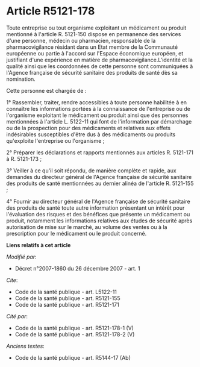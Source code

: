 # Article R5121-178

Toute entreprise ou tout organisme exploitant un médicament ou produit mentionné à l'article R. 5121-150 dispose en
permanence des services d'une personne, médecin ou pharmacien, responsable de la pharmacovigilance résidant dans un Etat
membre de la Communauté européenne ou partie à l'accord sur l'Espace économique européen, et justifiant d'une expérience en
matière de pharmacovigilance.L'identité et la qualité ainsi que les coordonnées de cette personne sont communiquées à
l'Agence française de sécurité sanitaire des produits de santé dès sa nomination. 

Cette personne est chargée de : 

1° Rassembler, traiter, rendre accessibles à toute personne habilitée à en connaître les informations portées à la
connaissance de l'entreprise ou de l'organisme exploitant le médicament ou produit ainsi que des personnes mentionnées à
l'article L. 5122-11 qui font de l'information par démarchage ou de la prospection pour des médicaments et relatives aux
effets indésirables susceptibles d'être dus à des médicaments ou produits qu'exploite l'entreprise ou l'organisme ; 

2° Préparer les déclarations et rapports mentionnés aux articles R. 5121-171 à R. 5121-173 ; 

3° Veiller à ce qu'il soit répondu, de manière complète et rapide, aux demandes du directeur général de l'Agence française de
sécurité sanitaire des produits de santé mentionnées au dernier alinéa de l'article R. 5121-155 ; 

4° Fournir au directeur général de l'Agence française de sécurité sanitaire des produits de santé toute autre information
présentant un intérêt pour l'évaluation des risques et des bénéfices que présente un médicament ou produit, notamment les
informations relatives aux études de sécurité après autorisation de mise sur le marché, au volume des ventes ou à la
prescription pour le médicament ou le produit concerné.

**Liens relatifs à cet article**

_Modifié par_:

  - Décret n°2007-1860 du 26 décembre 2007 - art. 1

_Cite_:

  - Code de la santé publique - art. L5122-11
  - Code de la santé publique - art. R5121-155
  - Code de la santé publique - art. R5121-171

_Cité par_:

  - Code de la santé publique - art. R5121-178-1 (V)
  - Code de la santé publique - art. R5121-178-2 (V)

_Anciens textes_:

  - Code de la santé publique - art. R5144-17 (Ab)
